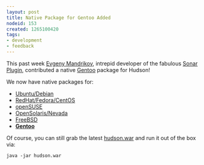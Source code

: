 ```yaml
---
layout: post
title: Native Package for Gentoo Added
nodeid: 153
created: 1265100420
tags:
- development
- feedback
---
```

This past week <a id="aptureLink_vJn6ja8A1E" href="http://twitter.com/_godin_">Evgeny Mandrikov</a>, intrepid developer of the fabulous <a id="aptureLink_rwWftgVl3R" href="http://wiki.hudson-ci.org/display/HUDSON/Sonar+plugin">Sonar Plugin</a>, contributed a native <a id="aptureLink_fkwzElurl1" href="http://www.gentoo.org/">Gentoo</a> package for Hudson!

We now have native packages for:

* [Ubuntu/Debian](http://hudson-ci.org/debian/)
* [RedHat/Fedora/CentOS](http://hudson-ci.org/redhat/)
* [openSUSE](http://hudson-ci.org/opensuse/)
* [OpenSolaris/Nevada](http://pkg.hudson-ci.org/)
* [FreeBSD](http://www.freshports.org/www/hudson/)
* **[Gentoo](http://hudson-ci.org/gentoo/)**

Of course, you can still grab the latest [hudson.war](http://hudson-ci.org/latest/hudson.war) and run it out of the box via:

    java -jar hudson.war
